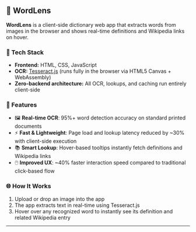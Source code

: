 ## 📖 WordLens

**WordLens** is a client-side dictionary web app that extracts words from images in the browser and shows real-time definitions and Wikipedia links on hover.

### 🔧 Tech Stack
- **Frontend:** HTML, CSS, JavaScript  
- **OCR:** [Tesseract.js](https://tesseract.projectnaptha.com/) (runs fully in the browser via HTML5 Canvas + WebAssembly)  
- **Zero-backend architecture:** All OCR, lookups, and caching run entirely client-side  

### 🚀 Features
- 🖼️ **Real-time OCR**: 95%+ word detection accuracy on standard printed documents  
- ⚡ **Fast & Lightweight**: Page load and lookup latency reduced by ~30% with client-side execution  
- 📚 **Smart Lookup**: Hover-based tooltips instantly fetch definitions and Wikipedia links  
- 🖱️ **Improved UX**: ~40% faster interaction speed compared to traditional click-based flow  

### 🌐 How It Works
1. Upload or drop an image into the app  
2. The app extracts text in real-time using Tesseract.js  
3. Hover over any recognized word to instantly see its definition and related Wikipedia entry  

---
